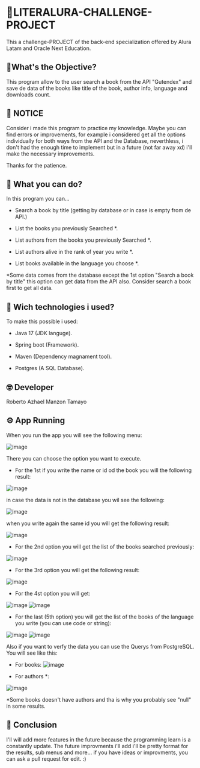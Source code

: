 
# 🚀LITERALURA-CHALLENGE-PROJECT

This a challenge-PROJECT of the back-end specialization offered by Alura Latam and Oracle Next Education.




## 🧐What's the Objective?

This program allow to the user search a book from the API "Gutendex" and save de data of the books like title of the book, author info, language and downloads count. 






## 📢 NOTICE

Consider i made this program to practice my knowledge. Maybe you can find errors or improvements, for example i considered get all the options individually for both ways from the API and the Database, neverthless, i don't had the enough time to implement but in a future (not far away xd) i'll make the necessary improvements.

Thanks for the patience.
## 👀 What you can do?

In this program you can...

- Search a book by title (getting by database or in case is empty from de API.)

- List the books you previously Searched *.

- List authors from the books you previously Searched *.

- List authors alive in the rank of year you write *. 

- List books available in the language you choose *.






*Some data comes from the database except the 1st option "Search a book by title" this option can get data from the API also. Consider search a book first to get all data.
## 🧰 Wich technologies i used?
To make this possible i used:

- Java 17 (JDK languge).

- Spring boot (Framework).

- Maven (Dependency magnament tool).

- Postgres (A SQL Database).
## 🤓 Developer

Roberto Azhael Manzon Tamayo
## ⚙️ App Running
When you run the app you will see the following menu:

![image](https://github.com/AzhaelMz/CHALLENGE-LITERALURA/assets/158383050/4a779e3b-26a1-4605-95f1-01cd8997462f)

There you can choose the option you want to execute.

- For the 1st if you write the name or id od the book you will the following result:

![image](https://github.com/AzhaelMz/CHALLENGE-LITERALURA/assets/158383050/f315fb98-2b96-4f56-8e0b-4a795bb8393a)

in case the data is not in the database you wil see the following:

![image](https://github.com/AzhaelMz/CHALLENGE-LITERALURA/assets/158383050/8a91fdde-e234-4380-8cc8-f7f2cf9a673a)

when you write again the same id you will get the following result:

![image](https://github.com/AzhaelMz/CHALLENGE-LITERALURA/assets/158383050/197f732d-c721-4ec5-9019-cb7966bc5788)

- For the 2nd option you will get the list of the books searched previously:

![image](https://github.com/AzhaelMz/CHALLENGE-LITERALURA/assets/158383050/7367940c-e03b-4b87-8b60-57edc61395d6)

- For the 3rd option you will get the following result:

![image](https://github.com/AzhaelMz/CHALLENGE-LITERALURA/assets/158383050/e29e0915-80b0-4022-8ee3-d69ff919ded6)

- For the 4st option you will get:

![image](https://github.com/AzhaelMz/CHALLENGE-LITERALURA/assets/158383050/560da0cb-185e-45b6-88d7-5ebf2b01f877)
![image](https://github.com/AzhaelMz/CHALLENGE-LITERALURA/assets/158383050/d58f91eb-83c9-4e69-b095-b228289da114)

- For the last (5th option) you will get the list of the books of the language you write (you can use code or string):

![image](https://github.com/AzhaelMz/CHALLENGE-LITERALURA/assets/158383050/4e9f037b-67aa-4d67-9216-21a910c81e86)
![image](https://github.com/AzhaelMz/CHALLENGE-LITERALURA/assets/158383050/187e98c9-9188-4b05-ad7f-40778a30e035)

Also if you want to verfy the data you can use the Querys from PostgreSQL. You will see like this:

- For books:
![image](https://github.com/AzhaelMz/CHALLENGE-LITERALURA/assets/158383050/7e0b8bf9-7563-4994-94a6-5cf3614ef512)


- For authors *:

![image](https://github.com/AzhaelMz/CHALLENGE-LITERALURA/assets/158383050/d2bcb62e-cfce-411d-a839-222424f74104) 

*Some books doesn't have authors and tha is why you probably see "null" in some results.

## 🫡 Conclusion 
I'll will add more features in the future because the programming learn is a constantly update. 
The future improvments i'll add i'll be pretty format for the results, sub menus and more...
if you have ideas or improvments, you can ask a pull request for edit. :)










